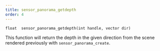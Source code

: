 ```yaml
---
title: sensor_panorama_getdepth
order: 4
---
```

`float  sensor_panorama_getdepth(int handle, vector dir)`

This function will return the depth in the given direction from the
scene rendered previously with `sensor_panorama_create`.

